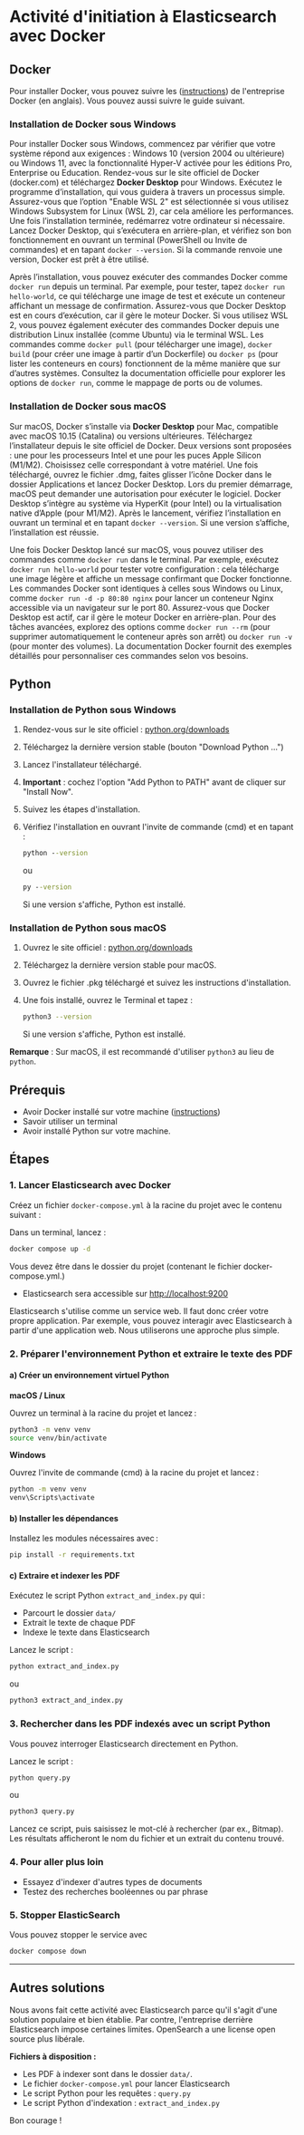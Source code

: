 # Activité d'initiation à Elasticsearch avec Docker

## Docker

Pour installer Docker, vous pouvez suivre les ([instructions](https://docs.docker.com/get-docker/)) de l'entreprise Docker (en anglais). Vous pouvez aussi suivre le guide suivant.

### Installation de Docker sous Windows

Pour installer Docker sous Windows, commencez par vérifier que votre système répond aux exigences : Windows 10 (version 2004 ou ultérieure) ou Windows 11, avec la fonctionnalité Hyper-V activée pour les éditions Pro, Enterprise ou Education. Rendez-vous sur le site officiel de Docker (docker.com) et téléchargez **Docker Desktop** pour Windows. Exécutez le programme d’installation, qui vous guidera à travers un processus simple. Assurez-vous que l’option "Enable WSL 2" est sélectionnée si vous utilisez Windows Subsystem for Linux (WSL 2), car cela améliore les performances. Une fois l’installation terminée, redémarrez votre ordinateur si nécessaire. Lancez Docker Desktop, qui s’exécutera en arrière-plan, et vérifiez son bon fonctionnement en ouvrant un terminal (PowerShell ou Invite de commandes) et en tapant `docker --version`. Si la commande renvoie une version, Docker est prêt à être utilisé.


Après l’installation, vous pouvez exécuter des commandes Docker comme `docker run` depuis un terminal. Par exemple, pour tester, tapez `docker run hello-world`, ce qui télécharge une image de test et exécute un conteneur affichant un message de confirmation. Assurez-vous que Docker Desktop est en cours d’exécution, car il gère le moteur Docker. Si vous utilisez WSL 2, vous pouvez également exécuter des commandes Docker depuis une distribution Linux installée (comme Ubuntu) via le terminal WSL. Les commandes comme `docker pull` (pour télécharger une image), `docker build` (pour créer une image à partir d’un Dockerfile) ou `docker ps` (pour lister les conteneurs en cours) fonctionnent de la même manière que sur d’autres systèmes. Consultez la documentation officielle pour explorer les options de `docker run`, comme le mappage de ports ou de volumes.

### Installation de Docker sous macOS

Sur macOS, Docker s’installe via **Docker Desktop** pour Mac, compatible avec macOS 10.15 (Catalina) ou versions ultérieures. Téléchargez l’installateur depuis le site officiel de Docker. Deux versions sont proposées : une pour les processeurs Intel et une pour les puces Apple Silicon (M1/M2). Choisissez celle correspondant à votre matériel. Une fois téléchargé, ouvrez le fichier .dmg, faites glisser l’icône Docker dans le dossier Applications et lancez Docker Desktop. Lors du premier démarrage, macOS peut demander une autorisation pour exécuter le logiciel. Docker Desktop s’intègre au système via HyperKit (pour Intel) ou la virtualisation native d’Apple (pour M1/M2). Après le lancement, vérifiez l’installation en ouvrant un terminal et en tapant `docker --version`. Si une version s’affiche, l’installation est réussie.


Une fois Docker Desktop lancé sur macOS, vous pouvez utiliser des commandes comme `docker run` dans le terminal. Par exemple, exécutez `docker run hello-world` pour tester votre configuration : cela télécharge une image légère et affiche un message confirmant que Docker fonctionne. Les commandes Docker sont identiques à celles sous Windows ou Linux, comme `docker run -d -p 80:80 nginx` pour lancer un conteneur Nginx accessible via un navigateur sur le port 80. Assurez-vous que Docker Desktop est actif, car il gère le moteur Docker en arrière-plan. Pour des tâches avancées, explorez des options comme `docker run --rm` (pour supprimer automatiquement le conteneur après son arrêt) ou `docker run -v` (pour monter des volumes). La documentation Docker fournit des exemples détaillés pour personnaliser ces commandes selon vos besoins.


## Python

### Installation de Python sous Windows

1. Rendez-vous sur le site officiel : [python.org/downloads](https://www.python.org/downloads/windows/)
2. Téléchargez la dernière version stable (bouton "Download Python ...")
3. Lancez l'installateur téléchargé.
4. **Important** : cochez l'option "Add Python to PATH" avant de cliquer sur "Install Now".
5. Suivez les étapes d'installation.
6. Vérifiez l'installation en ouvrant l'invite de commande (cmd) et en tapant :

   ```bat
   python --version
   ```
   ou
   ```bat
   py --version
   ```
   Si une version s'affiche, Python est installé.

### Installation de Python sous macOS

1. Ouvrez le site officiel : [python.org/downloads](https://www.python.org/downloads/macos/)
2. Téléchargez la dernière version stable pour macOS.
3. Ouvrez le fichier .pkg téléchargé et suivez les instructions d'installation.
4. Une fois installé, ouvrez le Terminal et tapez :

   ```sh
   python3 --version
   ```
   Si une version s'affiche, Python est installé.

**Remarque** : Sur macOS, il est recommandé d'utiliser `python3` au lieu de `python`.

## Prérequis
- Avoir Docker installé sur votre machine ([instructions](https://docs.docker.com/get-docker/))
- Savoir utiliser un terminal
- Avoir installé Python sur votre machine.



## Étapes

### 1. Lancer Elasticsearch avec Docker

Créez un fichier `docker-compose.yml` à la racine du projet avec le contenu suivant :

Dans un terminal, lancez :

```sh
docker compose up -d
```

Vous devez être dans le dossier du projet (contenant le fichier docker-compose.yml.)

- Elasticsearch sera accessible sur [http://localhost:9200](http://localhost:9200)

Elasticsearch s'utilise comme un service web. Il faut donc créer votre propre application.
Par exemple, vous pouvez interagir avec Elasticsearch à partir d'une application web.
Nous utiliserons une approche plus simple.

### 2. Préparer l'environnement Python et extraire le texte des PDF

#### a) Créer un environnement virtuel Python

**macOS / Linux**

Ouvrez un terminal à la racine du projet et lancez :

```sh
python3 -m venv venv
source venv/bin/activate
```

**Windows**

Ouvrez l'invite de commande (cmd) à la racine du projet et lancez :

```bat
python -m venv venv
venv\Scripts\activate
```

#### b) Installer les dépendances

Installez les modules nécessaires avec :

```sh
pip install -r requirements.txt
```

#### c) Extraire et indexer les PDF

Exécutez le script Python `extract_and_index.py` qui :
- Parcourt le dossier `data/`
- Extrait le texte de chaque PDF
- Indexe le texte dans Elasticsearch

Lancez le script :

```sh
python extract_and_index.py
```

ou

```sh
python3 extract_and_index.py
```



### 3. Rechercher dans les PDF indexés avec un script Python

Vous pouvez interroger Elasticsearch directement en Python. 

Lancez le script :

```sh
python query.py
```

ou

```sh
python3 query.py
```

Lancez ce script, puis saisissez le mot-clé à rechercher (par ex., Bitmap). Les résultats afficheront le nom du fichier et un extrait du contenu trouvé.


### 4. Pour aller plus loin
- Essayez d'indexer d'autres types de documents
- Testez des recherches booléennes ou par phrase


### 5. Stopper ElasticSearch


Vous pouvez stopper le service avec

```sh
docker compose down
```

---


## Autres solutions

Nous avons fait cette activité avec Elasticsearch parce qu'il s'agit d'une solution
populaire et bien établie. Par contre, l'entreprise derrière Elasticsearch impose
certaines limites.  OpenSearch a une license open source plus libérale.


**Fichiers à disposition :**
- Les PDF à indexer sont dans le dossier `data/`.
- Le fichier `docker-compose.yml` pour lancer Elasticsearch
- Le script Python pour les requêtes : `query.py`
- Le script Python d'indexation : `extract_and_index.py`

Bon courage !
